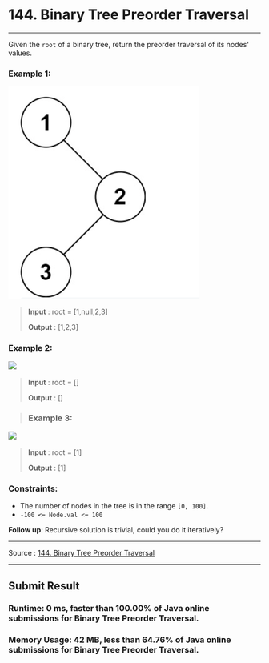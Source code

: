 # 144. Binary Tree Preorder Traversal

-- --
Given the `root` of a binary tree, return the preorder traversal of its nodes' values.

### Example 1:

![](img/example1.png)
> **Input** : root = [1,null,2,3]
>
> **Output** : [1,2,3]

### Example 2:

![](img/example2.png)
> **Input** : root = []
>
> **Output** : []

> ### Example 3:
![](img/example3.png)
> **Input** : root = [1]
>
> **Output** : [1]

### Constraints:

* The number of nodes in the tree is in the range `[0, 100]`.
* `-100 <= Node.val <= 100`

**Follow up**: Recursive solution is trivial, could you do it iteratively?
-- --
Source : [144. Binary Tree Preorder Traversal](https://leetcode.com/problems/binary-tree-preorder-traversal/)
-- --

## Submit Result

### Runtime: 0 ms, **faster than 100.00%** of Java online submissions for Binary Tree Preorder Traversal.

### Memory Usage: 42 MB, **less than 64.76%** of Java online submissions for Binary Tree Preorder Traversal.